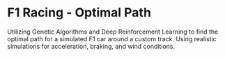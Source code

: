 # F1 Racing - Optimal Path

Utilizing Genetic Algorithms and Deep Reinforcement Learning to find the optimal path for a simulated F1 car around a custom track. Using realistic simulations for acceleration, braking, and wind conditions.
